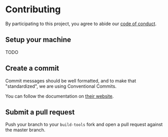 # Contributing

By participating to this project, you agree to abide our [code of
conduct](/CODE_OF_CONDUCT.md).

## Setup your machine
TODO

## Create a commit

Commit messages should be well formatted, and to make that "standardized", we
are using Conventional Commits.

You can follow the documentation on
[their website](https://www.conventionalcommits.org).

## Submit a pull request

Push your branch to your `build-tools` fork and open a pull request against the
master branch.